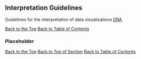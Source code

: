 ## <a name="interpretationGuidelines"></a> Interpretation Guidelines
Guidelines for the interpretation of data visualizations [DRA](http://www.fcps.net/administration/departments/data)

[Back to the Top](#top)  [Back to Table of Contents](#visualizationStandardsTOC)

### <a name=""></a> Placeholder

[Back to the Top](#top) [Back to Top of Section](#interpretationGuidelines) [Back to Table of Contents](#visualizationStandardsTOC)


